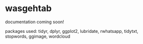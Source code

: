# wasgehtab
documentation coming soon!

packages used: tidyr, dplyr, ggplot2, lubridate, rwhatsapp, tidytxt, stopwords, ggimage, wordcloud
